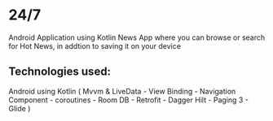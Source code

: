 # 24/7
Android Application using Kotlin News App where you can browse or search for Hot News, in addtion to saving it on your device
## Technologies used:
Android using Kotlin
( Mvvm & LiveData - View Binding - Navigation Component - coroutines - Room DB - Retrofit - Dagger Hilt - Paging 3 - Glide )
